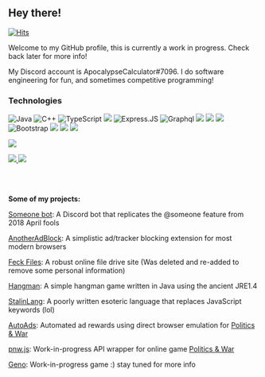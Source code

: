 ## Hey there!

[![Hits](https://hits.seeyoufarm.com/api/count/incr/badge.svg?url=https%3A%2F%2Fgithub.com%2FApocalypseCalculator%2FApocalypseCalculator&count_bg=%2376CB35&title_bg=%23555555&icon=github.svg&icon_color=%23E7E7E7&title=visits&edge_flat=true)](https://hits.seeyoufarm.com)


Welcome to my GitHub profile, this is currently a work in progress. Check back later for more info!

My Discord account is ApocalypseCalculator#7096. I do software engineering for fun, and sometimes competitive programming!

### Technologies

![Java](https://img.shields.io/badge/-java-E34A86?style=flat-square&logo=java) ![C++](https://img.shields.io/badge/-C++-00599C?style=flat-square&logo=c)
 ![TypeScript](https://img.shields.io/badge/-TypeScript-007ACC?style=flat-square&logo=typescript) <img src="https://img.shields.io/badge/-NodeJS-339933?style=flat-square&logo=Node.js&logoColor=FFFFFF"> ![Express.JS](https://img.shields.io/badge/-Express.JS-c7b198?style=plastic&logo=Express.JS) ![Graphql](https://img.shields.io/badge/-Graphql-E10098?style=plastic&logo=Graphql) <img src="https://img.shields.io/badge/-JavaScript-F7DF1E?style=flat-square&logo=javascript&logoColor=FFFFFF"> <img src="https://img.shields.io/badge/-HTML5-E34F26?style=flat-square&logo=html5&logoColor=FFFFFF"> <img src="https://img.shields.io/badge/-CSS3-1572B6?style=flat-square&logo=css3&logoColor=FFFFFF"> ![Bootstrap](https://img.shields.io/badge/-Bootstrap-563D7C?style=flat-square&logo=bootstrap) <img src="https://img.shields.io/badge/-Git-F05032?style=flat-square&logo=git&logoColor=FFFFFF"> <img src="https://img.shields.io/badge/-Google Cloud-4285F4?style=flat-square&logo=google-cloud&logoColor=FFFFFF"> <img src="https://img.shields.io/badge/-MongoDB-47A248?style=flat-square&logo=mongodb&logoColor=FFFFFF"> 
 

![](https://discord.c99.nl/widget/theme-3/492079026089885708.png)


<!-- [![ApocalypseCalculator's github stats](https://github-readme-stats.vercel.app/api?username=ApocalypseCalculator&show_icons=true&theme=tokyonight&count_private=true&show_icons=true)](https://github.com/anuraghazra/github-readme-stats)
[![Top Langs](https://github-readme-stats.vercel.app/api/top-langs/?username=ApocalypseCalculator&layout=compact&theme=tokyonight)](https://github.com/anuraghazra/github-readme-stats) -->

<a href="#">
  <img align="start" src="https://github-readme-stats.vercel.app/api?username=ApocalypseCalculator&show_icons=true&theme=tokyonight&line_height=24&count_private=true&show_icons=true" />
</a>
<a href="#">
  <img align="end" src="https://github-readme-stats.vercel.app/api/top-langs/?username=ApocalypseCalculator&layout=compact&theme=tokyonight&langs_count=10" />
</a>


<br><br>

**Some of my projects:**

[Someone bot](https://github.com/ApocalypseCalculator/Someone): A Discord bot that replicates the @someone feature from 2018 April fools

[AnotherAdBlock](https://github.com/ApocalypseCalculator/AnotherAdBlock): A simplistic ad/tracker blocking extension for most modern browsers

[Feck Files](https://github.com/ApocalypseCalculator/Feck): A robust online file drive site (Was deleted and re-added to remove some personal information)

[Hangman](https://github.com/ApocalypseCalculator/Hangman): A simple hangman game written in Java using the ancient JRE1.4

[StalinLang](https://github.com/ApocalypseCalculator/StalinLang): A poorly written esoteric language that replaces JavaScript keywords (lol)

[AutoAds](https://github.com/Orbis-Software-Services/AutoAds): Automated ad rewards using direct browser emulation for [Politics & War](https://politicsandwar.com/)

[pnw.js](https://github.com/Orbis-Software-Services/pnw.js): Work-in-progress API wrapper for online game [Politics & War](https://politicsandwar.com/)

[Geno](https://github.com/Geno-Game): Work-in-progress game :) stay tuned for more info
